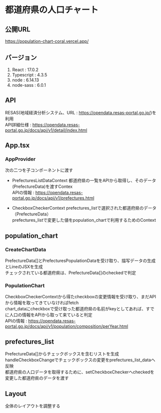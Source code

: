 # 都道府県の人口チャート
## 公開URL
https://population-chart-coral.vercel.app/
## バージョン
1. React : 17.0.2
2. Typescript : 4.3.5
3. node : 6.14.13
4. node-sass : 6.0.1

## API
RESAS(地域経済分析システム、URL : https://opendata.resas-portal.go.jp/)を利用<br>
API詳細仕様 : https://opendata.resas-portal.go.jp/docs/api/v1/detail/index.html

## App.tsx
### AppProvider
次の二つを子コンポーネントに渡す
- PrefecturesListDataContext
都道府県の一覧をAPIから取得し、そのデータ(PrefectureData)を渡すContex<br>
APIの情報 : https://opendata.resas-portal.go.jp/docs/api/v1/prefectures.html

- CheckboxCheckerContext
prefectures_listで選択された都道府県のデータ（PrefectureData）<br>
prefectures_listで変更した値をpopulation_chartで利用するためのContext


## population_chart
### CreateChartData
PrefectureData[]とPrefecturesPopulationDataを受け取り、描写データの生成とLineのJSXを生成<br>
チェックされている都道府県は、PrefectureData[]のcheckedで判定

### PopulationChart
CheckboxCheckerContextから得たcheckboxの変更情報を受け取り、まだAPIから情報を取ってきていなければfetch<br>
chart_dataにcheckboxで受け取った都道府県の名前がkeyとしてあれば、すでに人口の情報をAPIから取って来ていると判定<br>
APIの情報 : https://opendata.resas-portal.go.jp/docs/api/v1/population/composition/perYear.html

## prefectures_list
PrefectureData[]からチェックボックスを含むリストを生成<br>
handleCheckboxChangeでチェックボックスの変更をprefectures_list_dataへ反映<br>
都道府県の人口データを取得するために、setCheckboxCheckerへcheckedを変更した都道府県のデータを渡す

## Layout
全体のレイアウトを調整する